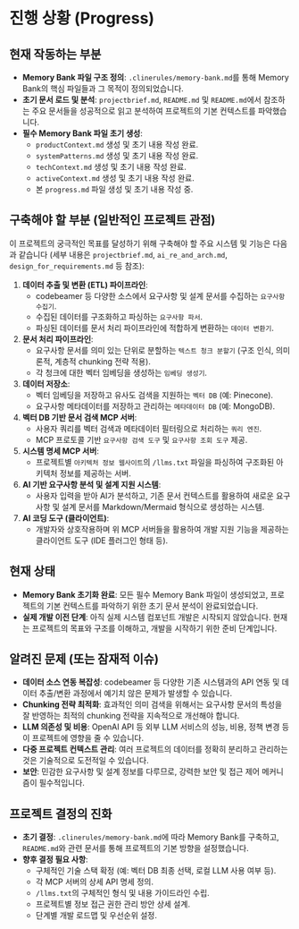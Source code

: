 # 진행 상황 (Progress)

## 현재 작동하는 부분
-   **Memory Bank 파일 구조 정의**: `.clinerules/memory-bank.md`를 통해 Memory Bank의 핵심 파일들과 그 목적이 정의되었습니다.
-   **초기 문서 로드 및 분석**: `projectbrief.md`, `README.md` 및 `README.md`에서 참조하는 주요 문서들을 성공적으로 읽고 분석하여 프로젝트의 기본 컨텍스트를 파악했습니다.
-   **필수 Memory Bank 파일 초기 생성**:
    -   `productContext.md` 생성 및 초기 내용 작성 완료.
    -   `systemPatterns.md` 생성 및 초기 내용 작성 완료.
    -   `techContext.md` 생성 및 초기 내용 작성 완료.
    -   `activeContext.md` 생성 및 초기 내용 작성 완료.
    -   본 `progress.md` 파일 생성 및 초기 내용 작성 중.

## 구축해야 할 부분 (일반적인 프로젝트 관점)
이 프로젝트의 궁극적인 목표를 달성하기 위해 구축해야 할 주요 시스템 및 기능은 다음과 같습니다 (세부 내용은 `projectbrief.md`, `ai_re_and_arch.md`, `design_for_requirements.md` 등 참조):

1.  **데이터 추출 및 변환 (ETL) 파이프라인**:
    -   codebeamer 등 다양한 소스에서 요구사항 및 설계 문서를 수집하는 `요구사항 수집기`.
    -   수집된 데이터를 구조화하고 파싱하는 `요구사항 파서`.
    -   파싱된 데이터를 문서 처리 파이프라인에 적합하게 변환하는 `데이터 변환기`.
2.  **문서 처리 파이프라인**:
    -   요구사항 문서를 의미 있는 단위로 분할하는 `텍스트 청크 분할기` (구조 인식, 의미론적, 계층적 chunking 전략 적용).
    -   각 청크에 대한 벡터 임베딩을 생성하는 `임베딩 생성기`.
3.  **데이터 저장소**:
    -   벡터 임베딩을 저장하고 유사도 검색을 지원하는 `벡터 DB` (예: Pinecone).
    -   요구사항 메타데이터를 저장하고 관리하는 `메타데이터 DB` (예: MongoDB).
4.  **벡터 DB 기반 문서 검색 MCP 서버**:
    -   사용자 쿼리를 벡터 검색과 메타데이터 필터링으로 처리하는 `쿼리 엔진`.
    -   MCP 프로토콜 기반 `요구사항 검색 도구` 및 `요구사항 조회 도구` 제공.
5.  **시스템 명세 MCP 서버**:
    -   프로젝트별 `아키텍처 정보 웹사이트`의 `/llms.txt` 파일을 파싱하여 구조화된 아키텍처 정보를 제공하는 서버.
6.  **AI 기반 요구사항 분석 및 설계 지원 시스템**:
    -   사용자 입력을 받아 AI가 분석하고, 기존 문서 컨텍스트를 활용하여 새로운 요구사항 및 설계 문서를 Markdown/Mermaid 형식으로 생성하는 시스템.
7.  **AI 코딩 도구 (클라이언트)**:
    -   개발자와 상호작용하며 위 MCP 서버들을 활용하여 개발 지원 기능을 제공하는 클라이언트 도구 (IDE 플러그인 형태 등).

## 현재 상태
-   **Memory Bank 초기화 완료**: 모든 필수 Memory Bank 파일이 생성되었고, 프로젝트의 기본 컨텍스트를 파악하기 위한 초기 문서 분석이 완료되었습니다.
-   **실제 개발 이전 단계**: 아직 실제 시스템 컴포넌트 개발은 시작되지 않았습니다. 현재는 프로젝트의 목표와 구조를 이해하고, 개발을 시작하기 위한 준비 단계입니다.

## 알려진 문제 (또는 잠재적 이슈)
-   **데이터 소스 연동 복잡성**: codebeamer 등 다양한 기존 시스템과의 API 연동 및 데이터 추출/변환 과정에서 예기치 않은 문제가 발생할 수 있습니다.
-   **Chunking 전략 최적화**: 효과적인 의미 검색을 위해서는 요구사항 문서의 특성을 잘 반영하는 최적의 chunking 전략을 지속적으로 개선해야 합니다.
-   **LLM 의존성 및 비용**: OpenAI API 등 외부 LLM 서비스의 성능, 비용, 정책 변경 등이 프로젝트에 영향을 줄 수 있습니다.
-   **다중 프로젝트 컨텍스트 관리**: 여러 프로젝트의 데이터를 정확히 분리하고 관리하는 것은 기술적으로 도전적일 수 있습니다.
-   **보안**: 민감한 요구사항 및 설계 정보를 다루므로, 강력한 보안 및 접근 제어 메커니즘이 필수적입니다.

## 프로젝트 결정의 진화
-   **초기 결정**: `.clinerules/memory-bank.md`에 따라 Memory Bank를 구축하고, `README.md`와 관련 문서를 통해 프로젝트의 기본 방향을 설정했습니다.
-   **향후 결정 필요 사항**:
    -   구체적인 기술 스택 확정 (예: 벡터 DB 최종 선택, 로컬 LLM 사용 여부 등).
    -   각 MCP 서버의 상세 API 명세 정의.
    -   `/llms.txt`의 구체적인 형식 및 내용 가이드라인 수립.
    -   프로젝트별 정보 접근 권한 관리 방안 상세 설계.
    -   단계별 개발 로드맵 및 우선순위 설정.
